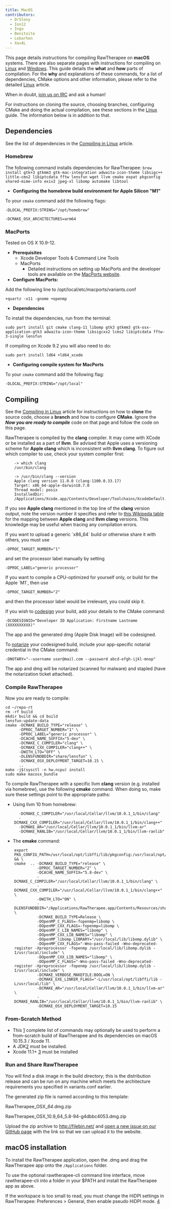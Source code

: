 ```yaml
---
title: MacOS
contributors:
  - DrSlony
  - Ion12
  - Ingo
  - Benitoite
  - Lebarhon
  - XavAL
---
```


This page details instructions for compiling RawTherapee on **macOS**
systems. There are also separate pages with instructions for compiling
on [Linux](linux) and [Windows](windows). This
guide details the **what** and **how** parts of compilation. For the
**why** and explanations of these commands, for a list of dependencies,
CMake options and other information, please refer to the detailed
[Linux](linux) article.

When in doubt, [join us on IRC](irc) and ask a human!

For instructions on cloning the source, choosing branches, configuring
CMake and doing the actual compilation, see these sections in the
[Linux](linux) guide. The information below is in addition to
that.

## Dependencies

See the list of dependencies in the [Compiling in Linux](linux#dependencies) article.

### Homebrew

The following command installs dependencies for RawTherapee:
`brew install gtk+3 gtkmm3 gtk-mac-integration adwaita-icon-theme libsigc++ little-cms2 libiptcdata fftw lensfun wget llvm cmake expat pkgconfig shared-mime-info exiv2 jpeg-xl libomp automake libtool`

- **Configuring the homebrew build environment for Apple Silicon "M1"**


To your `cmake` command add the following flags:


`-DLOCAL_PREFIX:STRING="/opt/homebrew"`

`-DCMAKE_OSX_ARCHITECTURES=arm64`

### MacPorts

Tested on OS X 10.9-12.

- **Prerequisites**
  - Xcode Developer Tools & Command Line Tools
  - MacPorts
    - Detailed instructions on setting up MacPorts and the developer
      tools are available on the [MacPorts website](https://www.macports.org).
- **Configure MacPorts:**


Add the following line to /opt/local/etc/macports/variants.conf


`+quartz -x11 -gnome +openmp`

- **Dependencies**


To install the dependencies, run from the terminal:


`sudo port install git cmake clang-11 libomp gtk3 gtkmm3 gtk-osx-application-gtk3 adwaita-icon-theme libsigcxx2 lcms2 libiptcdata fftw-3-single lensfun`

If compiling on Xcode 9.2 you will also need to do:


`sudo port install ld64 +ld64_xcode`

- **Configuring compile system for MacPorts**


To your `cmake` command add the following flag:


`-DLOCAL_PREFIX:STRING="/opt/local"`

## Compiling

See the [Compiling in Linux](linux#compiling:_the_manual_way)
article for instructions on how to **clone** the source code, choose a
**branch** and how to configure **CMake**. Ignore the ***Now you are
ready to compile*** code on that page and follow the code on this page.

RawTherapee is compiled by the **clang** compiler. It may come with
XCode or be installed as a part of **llvm**. Be advised that Apple uses
a versioning scheme for **Apple clang** which is inconsistent with
**llvm clang**. To figure out which compiler to use, check your system
compiler first:

<div style="margin-left: 2em;">

    -> which clang
    /usr/bin/clang

    -> /usr/bin/clang --version
    Apple clang version 11.0.0 (clang-1100.0.33.17)
    Target: x86_64-apple-darwin18.7.0
    Thread model: posix
    InstalledDir: /Applications/Xcode.app/Contents/Developer/Toolchains/XcodeDefault.xctoolchain/usr/bin

</div>

If you see **Apple clang** mentioned in the top line of the **clang**
version output, note the version number it specifies and refer to
[this Wikipeda table](https://en.wikipedia.org/wiki/Xcode#Xcode_7.0_-_12.x_(since_Free_On-Device_Development))
for the mapping between **Apple clang** and **llvm clang** versions.
This knowledge may be useful when tracing any compilation errors.

If you want to upload a generic \`x86_64\` build or otherwise share it
with others, you must use


`-DPROC_TARGET_NUMBER="1"`

and set the processor label manually by setting


`-DPROC_LABEL="generic processor"`

If you want to compile a CPU-optimized for yourself only, or build for
the Apple \`M1\`, then use


`-DPROC_TARGET_NUMBER="2"`

and then the processor label would be irrelevant, you could skip it.

If you wish to
[codesign](https://developer.apple.com/support/code-signing/) your
build, add your details to the CMake command:


`-DCODESIGNID="Developer ID Application: Firstname Lastname (XXXXXXXXXX)"`

The app and the generated dmg (Apple Disk Image) will be codesigned.

To
[notarize](https://developer.apple.com/documentation/security/notarizing_your_app_before_distribution/customizing_the_notarization_workflow?language=objc)
your codesigned build, include your app-specific notarial credential in
the CMake command:


`-DNOTARY="--username user@mail.com --password abcd-efgh-ijkl-mnop"`

The app and dmg will be notarized (scanned for malware) and stapled
(have the notarization ticket attached).

### Compile RawTherapee

Now you are ready to compile:

    cd ~/repo-rt
    rm -rf build
    mkdir build && cd build
    lensfun-update-data
    cmake -DCMAKE_BUILD_TYPE="release" \
          -DPROC_TARGET_NUMBER="1" \
          -DPROC_LABEL="generic processor" \
          -DCACHE_NAME_SUFFIX="5-dev" \
          -DCMAKE_C_COMPILER="clang" \
          -DCMAKE_CXX_COMPILER="clang++" \
          -DWITH_LTO="OFF" \
          -DLENSFUNDBDIR="share/lensfun" \
          -DCMAKE_OSX_DEPLOYMENT_TARGET=10.15 \
          ..
    make -j$(sysctl -n hw.ncpu) install
    sudo make macosx_bundle

To compile RawTherapee with a specific llvm **clang** version (e.g.
installed via homebrew), use the following **cmake** command. When doing
so, make sure these settings point to the appropriate paths:

- Using llvm 10 from homebrew:

<div style="margin-left: 2em;">

      -DCMAKE_C_COMPILER="/usr/local/Cellar/llvm/10.0.1_1/bin/clang"
      -DCMAKE_CXX_COMPILER="/usr/local/Cellar/llvm/10.0.1_1/bin/clang++"
      -DCMAKE_AR="/usr/local/Cellar/llvm/10.0.1_1/bin/llvm-ar"
      -DCMAKE_RANLIB="/usr/local/Cellar/llvm/10.0.1_1/bin/llvm-ranlib"

</div>

- The **cmake** command:

<div style="margin-left: 2em;">

    export PKG_CONFIG_PATH=/usr/local/opt/libffi/lib/pkgconfig:/usr/local/opt/expat/lib/pkgconfig && \
    cmake  .. -DCMAKE_BUILD_TYPE="release" \
              -DPROC_TARGET_NUMBER="2" \
              -DCACHE_NAME_SUFFIX="5.8-dev" \
              -DCMAKE_C_COMPILER="/usr/local/Cellar/llvm/10.0.1_1/bin/clang" \
              -DCMAKE_CXX_COMPILER="/usr/local/Cellar/llvm/10.0.1_1/bin/clang++" \
              -DWITH_LTO="ON" \
              -DLENSFUNDBDIR="/Applications/RawTherapee.app/Contents/Resources/share/lensfun" \
              -DCMAKE_BUILD_TYPE=Release \
              -DOpenMP_C_FLAGS=-fopenmp=libomp \
              -DOpenMP_CXX_FLAGS=-fopenmp=libomp \
              -DOpenMP_C_LIB_NAMES="libomp" \
              -DOpenMP_CXX_LIB_NAMES="libomp" \
              -DOpenMP_libomp_LIBRARY="/usr/local/lib/libomp.dylib" \
              -DOpenMP_CXX_FLAGS="-Wno-pass-failed -Wno-deprecated-register -Xpreprocessor -fopenmp /usr/local/lib/libomp.dylib -I/usr/local/include" \
              -DOpenMP_CXX_LIB_NAMES="libomp" \
              -DOpenMP_C_FLAGS="-Wno-pass-failed -Wno-deprecated-register -Xpreprocessor -fopenmp /usr/local/lib/libomp.dylib -I/usr/local/include" \
              -DCMAKE_VERBOSE_MAKEFILE:BOOL=ON \
              -DCMAKE_EXE_LINKER_FLAGS="-L/usr/local/opt/libffi/lib -L/usr/local/lib" \
              -DCMAKE_AR="/usr/local/Cellar/llvm/10.0.1_1/bin/llvm-ar" \
              -DCMAKE_RANLIB="/usr/local/Cellar/llvm/10.0.1_1/bin/llvm-ranlib" \
              -DCMAKE_OSX_DEPLOYMENT_TARGET=10.15

</div>

### From-Scratch Method

- This
  [1](https://raw.githubusercontent.com/Benitoite/RTdeps/master/macbuildRT.sh)
  complete list of commands may optionally be used to perform a
  from-scratch build of RawTherapee and its dependencies on macOS
  10.15.3 / Xcode 11.
- A
  JDK[2](https://www.oracle.com/technetwork/java/javase/downloads/jdk13-downloads-5672538.html)
  must be installed.
- Xcode 11.1+ [3](https://developer.apple.com/xcode) must be installed

### Run and Share RawTherapee

You will find a disk image in the build directory; this is the
distribution release and can be run on any machine which meets the
architecture requirements you specified in variants.conf earlier.

The generated zip file is named according to this template:


RawTherapee_OSX_**<minimum supported macOS version>**_64_**<RawTherapee version>**.dmg.zip

RawTherapee_OSX_10.9_64_5.8-94-g4dbbc4053.dmg.zip

Upload the zip archive to <http://filebin.net/> and
[open a new issue on our GitHub page](https://github.com/Beep6581/RawTherapee/issues/new)
with the link so that we can upload it to the website.

## macOS installation

To install the RawTherapee application, open the .dmg and drag the
RawTherapee app onto the `/Applications` folder.

To use the optional rawtherapee-cli command line interface, move
rawtherapee-cli into a folder in your \$PATH and install the RawTherapee
app as above.

If the workspace is too small to read, you must change the HiDPI
settings in RawTherapee: Preferences \> General, then enable pseudo
HiDPI mode. [4](https://rawpedia.rawtherapee.com/Preferences#Appearance)
